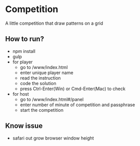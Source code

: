 # Competition
A little competition that draw patterns on a grid

## How to run?
  - npm install
  - gulp
  - for player 
    + go to /www/index.html
    + enter unique player name
    + read the instruction
    + code the solution
    + press Ctrl-Enter(Win) or Cmd-Enter(Mac) to check
  - for host 
    - go to /www/index.html#/panel
    - enter number of minute of competition and passphrase
    - start the competition
    
## Know issue
  - safari out grow browser window height